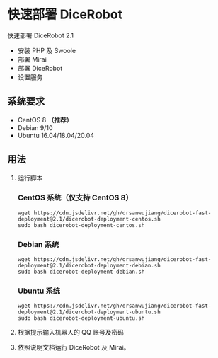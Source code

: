# 快速部署 DiceRobot

快速部署 DiceRobot 2.1

* 安装 PHP 及 Swoole
* 部署 Mirai
* 部署 DiceRobot
* 设置服务


## 系统要求

* CentOS 8 **（推荐）**
* Debian 9/10
* Ubuntu 16.04/18.04/20.04


## 用法

1. 运行脚本

    ### CentOS 系统（仅支持 CentOS 8）

    ```shell
    wget https://cdn.jsdelivr.net/gh/drsanwujiang/dicerobot-fast-deployment@2.1/dicerobot-deployment-centos.sh
    sudo bash dicerobot-deployment-centos.sh
    ```

    ### Debian 系统

    ```shell
    wget https://cdn.jsdelivr.net/gh/drsanwujiang/dicerobot-fast-deployment@2.1/dicerobot-deployment-debian.sh
    sudo bash dicerobot-deployment-debian.sh
    ```

    ### Ubuntu 系统

    ```shell
    wget https://cdn.jsdelivr.net/gh/drsanwujiang/dicerobot-fast-deployment@2.1/dicerobot-deployment-ubuntu.sh
    sudo bash dicerobot-deployment-ubuntu.sh
    ```

2. 根据提示输入机器人的 QQ 账号及密码
3. 依照说明文档运行 DiceRobot 及 Mirai。